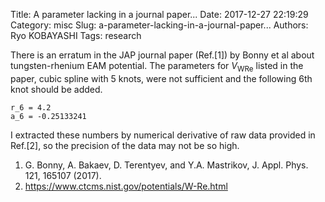 Title: A parameter lacking in a journal paper...
Date: 2017-12-27 22:19:29
Category: misc
Slug: a-parameter-lacking-in-a-journal-paper...
Authors: Ryo KOBAYASHI
Tags: research

There is an erratum in the JAP journal paper (Ref.[1]) by Bonny et al about tungsten-rhenium EAM potential.
The parameters for $V_\mathrm{WRe}$ listed in the paper, cubic spline with 5 knots, were not sufficient and
the following 6th knot should be added.
```
r_6 = 4.2
a_6 = -0.25133241
```
I extracted these numbers by numerical derivative of raw data provided in Ref.[2], so the precision of the data may not be so high.

1. G. Bonny, A. Bakaev, D. Terentyev, and Y.A. Mastrikov, J. Appl. Phys. 121, 165107 (2017).
2. https://www.ctcms.nist.gov/potentials/W-Re.html

